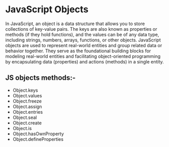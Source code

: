 # JavaScript Objects

In JavaScript, an object is a data structure that allows you to store collections of key-value pairs. The keys are also known as properties or methods (if they hold functions), and the values can be of any data type, including strings, numbers, arrays, functions, or other objects. JavaScript objects are used to represent real-world entities and group related data or behavior together.
They serve as the foundational building blocks for modeling real-world entities and facilitating object-oriented programming by encapsulating data (properties) and actions (methods) in a single entity.

## JS objects methods:-
<ul>
  <li>Object.keys</li>
  <li>Object.values</li>
  <li>Object.freeze</li>
  <li>Object.assign</li>
  <li>Object.entries</li>
  <li>Object.seal</li>
  <li>Object.create</li>
  <li>Object.is</li>
  <li>Object.hasOwnProperty</li>
  <li>Object.defineProperties</li>
</ul>
